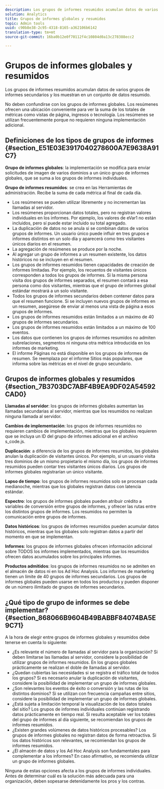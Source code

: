 ```yaml
---
description: Los grupos de informes resumidos acumulan datos de varios grupos de informes secundarios y los muestran en un conjunto de datos resumido.
solution: Analytics
title: Grupos de informes globales y resumidos
topic: Admin tools
uuid: c90b8e38-2c95-4318-8165-a362106b6142
translation-type: tm+mt
source-git-commit: 16ba0b12e0f70112f4c10804d0a13c278388ecc2

---
```



# Grupos de informes globales y resumidos

Los grupos de informes resumidos acumulan datos de varios grupos de informes secundarios y los muestran en un conjunto de datos resumido.

No deben confundirse con los grupos de informes globales. Los resúmenes ofrecen una ubicación conveniente para ver la suma de los totales de métricas como vistas de página, ingresos o tecnología. Los resúmenes se utilizan frecuentemente porque no requieren ninguna implementación adicional.

## Definiciones de los tipos de grupos de informes {#section_E51E03E3917040278600A7E9638A91C7}

**Grupo de informes globales**: la implementación se modifica para enviar solicitudes de imagen de varios dominios a un único grupo de informes globales, que se suma a los grupos de informes individuales.

**Grupo de informes resumidos**: se crea en las Herramientas de administración. Recibe la suma de cada métrica al final de cada día.

* Los resúmenes se pueden utilizar libremente y no incrementan las llamadas al servidor.
* Los resúmenes proporcionan datos totales, pero no registran valores individuales en los informes. Por ejemplo, los valores de eVar1 no están incluidos, pero sí puede estar incluido su total agregado.
* La duplicación de datos no se anula si se combinan datos de varios grupos de informes. Un usuario único puede influir en tres grupos e informes distintos en un solo día y aparecerá como tres visitantes únicos diarios en el resumen.
* La agregación de resúmenes se produce por la noche.
* Al agregar un grupo de informes a un resumen existente, los datos históricos no se incluyen en el resumen.
* Los grupos de informes resumidos tienen capacidades de creación de informes limitadas. Por ejemplo, los recuentos de visitantes únicos corresponden a todos los grupos de informes. Si la misma persona visita dos grupos de informes separados, el resumen contará a esa persona como dos visitantes, mientras que el grupo de informes global estándar mostrará a un solo visitante.
* Todos los grupos de informes secundarios deben contener datos para que el resumen funcione. Si se incluyen nuevos grupos de informes en un resumen, asegúrese de enviar al menos una vista de página a esos grupos de informes.
* Los grupos de informes resumidos están limitados a un máximo de 40 grupos de informes secundarios.
* Los grupos de informes resumidos están limitados a un máximo de 100 eventos.
* Los datos que contienen los grupos de informes resumidos no admiten subrelaciones, segmentos ni ninguna otra métrica introducida en los informes de marketing.
* El informe Páginas no está disponible en los grupos de informes de resumen. Se reemplaza por el informe Sitios más populares, que informa sobre las métricas en el nivel de grupo secundario.

## Grupos de informes globales y resumidos {#section_7B3703DC7ABF4B9EA9DF02A54592CAD0}

**Llamadas al servidor**: los grupos de informes globales aumentan las llamadas secundarias al servidor, mientras que los resumidos no realizan ninguna llamada al servidor.

**Cambios de implementación**: los grupos de informes resumidos no requieren cambios de implementación, mientras que los globales requieren que se incluya un ID del grupo de informes adicional en el archivo s_code.js.

**Duplicación**: a diferencia de los grupos de informes resumidos, los globales anulan la duplicación de visitantes únicos. Por ejemplo, si un usuario visita tres dominios de un mismo propietario el mismo día, los grupos de informes resumidos pueden contar tres visitantes únicos diarios. Los grupos de informes globales registrarían un único visitante.

**Lapso de tiempo**: los grupos de informes resumidos solo se procesan cada medianoche, mientras que los globales registran datos con latencia estándar.

**Espectro**: los grupos de informes globales pueden atribuir crédito a variables de conversión entre grupos de informes, y ofrecer las rutas entre los distintos grupos de informes. Los resumidos no permiten la comunicación entre grupos de informes.

**Datos históricos**: los grupos de informes resumidos pueden acumular datos históricos, mientras que los globales solo registran datos a partir del momento en que se implementan.

**Informes**: los grupos de informes globales ofrecen información adicional sobre TODOS los informes implementados, mientras que los resumidos ofrecen datos acumulados sobre los principales informes.

**Productos admitidos**: los grupos de informes resumidos no se admiten en el almacén de datos ni en los Ad Hoc Analysis. Los informes de marketing tienen un límite de 40 grupos de informes secundarios. Los grupos de informes globales pueden usarse en todos los productos y pueden disponer de un número ilimitado de grupos de informes secundarios.

## ¿Qué tipo de grupo de informes se debe implementar? {#section_868066B9604B49BABBF84074BA5E9C71}

A la hora de elegir entre grupos de informes globales y resumidos debe tenerse en cuenta lo siguiente:

* ¿Es relevante el número de llamadas al servidor para la organización? Si deben limitarse las llamadas al servidor, considere la posibilidad de utilizar grupos de informes resumidos. En los grupos globales prácticamente se realizan el doble de llamadas al servidor.
* ¿Quedan cubiertas las necesidades si se registra el tráfico total de todos los grupos? Si es necesario anular la duplicación de visitantes, considere la posibilidad de implementar un grupo de informes globales.
* ¿Son relevantes los eventos de éxito o conversión y las rutas de los distintos dominios? Si se utilizan con frecuencia campañas entre sitios, considere la posibilidad de implementar un grupo de informes globales.
* ¿Está sujeta a limitación temporal la visualización de los datos totales del sitio? Los grupos de informes individuales continúan registrando datos prácticamente en tiempo real. Si resulta aceptable ver los totales del grupo de informes al día siguiente, se recomiendan los grupos de informes resumidos.
* ¿Existen grandes volúmenes de datos históricos procesables? Los grupos de informes globales no registran datos de forma retroactiva. Si los datos históricos son relevantes, se recomiendan los grupos de informes resumidos.
* ¿El almacén de datos y los Ad Hoc Analysis son fundamentales para complementar a los informes? En caso afirmativo, se recomienda utilizar un grupo de informes globales.

Ninguna de estas opciones afecta a los grupos de informes individuales. Antes de determinar cuál es la solución más adecuada para una organización, deben sopesarse detenidamente los pros y los contras.
